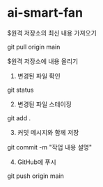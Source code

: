 # ai-smart-fan
$원격 저장소의 최신 내용 가져오기

git pull origin main


$원격 저장소에 내용 올리기
1. 변경된 파일 확인

git status

2. 변경된 파일 스테이징

git add .

3. 커밋 메시지와 함께 저장

git commit -m "작업 내용 설명"

4. GitHub에 푸시

git push origin main
